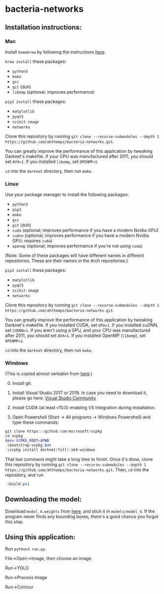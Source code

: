 # bacteria-networks

## Installation instructions:

### Mac

Install `homebrew` by following the instructions [here](https://brew.sh/).

`brew install` these packages:
- `python3`
- `make`
- `gcc`
- `git` (duh)
- `libomp` (optional; improves performance)

`pip3 install` these packages:
- `matplotlib`
- `pyqt5`
- `scikit-image`
- `networkx`

Clone this repository by running `git clone --recurse-submodules --depth 1 https://github.com/ahthomps/bacteria-networks.git`.

You can greatly improve the performance of this application by tweaking Darknet's makefile. If your CPU was manufactured after 2011, you should set `AVX=1`. If you installed `libomp`, set `OPENMP=1`.

`cd` into the `darknet` directory, then run `make`.

### Linux

Use your package manager to install the following packages:
- `python3`
- `pip3`
- `make`
- `gcc`
- `git` (duh)
- `cuda` (optional; improves performance if you have a modern Nvidia GPU)
- `cudnn` (optional; improves performance if you have a modern Nvidia GPU; requires `cuda`)
- `openmp` (optional; improves performance if you're not using `cuda`)

(Note: Some of these packages will have different names in different repositories. These are their names in the Arch repositories.)

`pip3 install` these packages:
- `matplotlib`
- `pyqt5`
- `scikit-image`
- `networkx`

Clone this repository by running `git clone --recurse-submodules --depth 1 https://github.com/ahthomps/bacteria-networks.git`.

You can greatly improve the performance of this application by tweaking Darknet's makefile. If you installed CUDA, set `GPU=1`. If you installed cuDNN, set `CUDNN=1`. If you aren't using a GPU, and your CPU was manufactured after 2011, you should set `AVX=1`. If you installed OpenMP (`libomp`), set `OPENMP=1`.

`cd` into the `darknet` directory, then run `make`.

### Windows

(This is copied almost verbatim from [here](https://github.com/AlexeyAB/darknet/blob/master/README.md).)

0. Install git.

1. Install Visual Studio 2017 or 2019. In case you need to download it, please go here: [Visual Studio Community](http://visualstudio.com)

2. Install CUDA (at least v10.0) enabling VS Integration during installation.

3. Open Powershell (Start -> All programs -> Windows Powershell) and type these commands:

```PowerShell
git clone https://github.com/microsoft/vcpkg
cd vcpkg
$env:VCPKG_ROOT=$PWD
.\bootstrap-vcpkg.bat
.\vcpkg install darknet[full]:x64-windows
```

That last command might take a long time to finish. Once it's done, clone this repository by running `git clone --recurse-submodules --depth 1 https://github.com/ahthomps/bacteria-networks.git`. Then, `cd` into the repository, and run 

```PowerShell
.\build.ps1
```

## Downloading the model:

Download `model_4.weights` from [here](https://drive.google.com/drive/folders/1oHpzVVqVL67unqOnrObX49XkeUii3Jg4?usp=sharing), and stick it in `models/model_4`. If the program never finds any bounding boxes, there's a good chance you forgot this step.

## Using this application:

Run `python3 run.py`.

File->Open->Image, then choose an image.

Run->YOLO

Run->Process Image

Run->Contour
